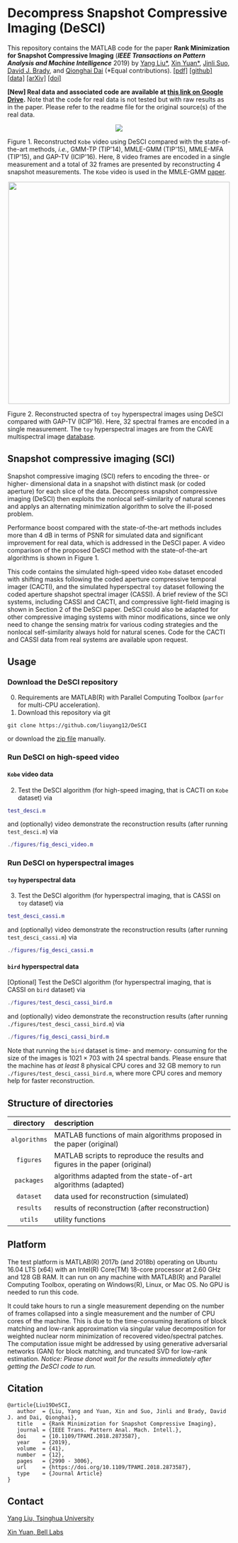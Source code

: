 # Decompress Snapshot Compressive Imaging (DeSCI)
This repository contains the MATLAB code for the paper **Rank Minimization for Snapshot Compressive Imaging** (***IEEE Transactions on Pattern Analysis and Machine Intelligence*** 2019) by [Yang Liu*](https://liuyang12.github.io/), [Xin Yuan*](https://www.bell-labs.com/usr/x.yuan), [Jinli Suo](https://sites.google.com/site/suojinli/), [David J. Brady](https://ece.duke.edu/faculty/david-brady), and [Qionghai Dai](http://media.au.tsinghua.edu.cn/) (*Equal contributions).
[[pdf]](https://arxiv.org/pdf/1807.07837.pdf "arXiv preprint")   [[github]](https://github.com/liuyang12/DeSCI "github repository")  [[data]](https://drive.google.com/open?id=1d2uh9nuOL5Z7WnEQJ5HZSDMWK2VAT9sH "real data and code")  [[arXiv]](https://arxiv.org/abs/1807.07837 "arXiv preprint")   [[doi]](https://doi.org/10.1109/TPAMI.2018.2873587 "10.1109/TPAMI.2018.2873587")  

**[New] Real data and associated code are available at [this link on Google Drive](https://drive.google.com/open?id=1d2uh9nuOL5Z7WnEQJ5HZSDMWK2VAT9sH).** Note that the code for real data is not tested but with raw results as in the paper. Please refer to the readme file for the original source(s) of the real data.

<p align="center">
<img src="https://github.com/liuyang12/DeSCI/blob/master/results/video/desci_gmm_gaptv_kobe32.gif?raw=true">
</p>

Figure 1. Reconstructed `Kobe` video using DeSCI compared with the state-of-the-art methods, *i.e.*, GMM-TP (TIP'14), MMLE-GMM (TIP'15), MMLE-MFA (TIP'15), and GAP-TV (ICIP'16). Here, 8 video frames are encoded in a single measurement and a total of 32 frames are presented by reconstructing 4 snapshot measurements. The `Kobe` video is used in the MMLE-GMM [paper](https://doi.org/10.1109/TIP.2014.2365720 "Compressive Sensing by Learning a Gaussian Mixture Model From Measurements, TIP'15").

<p align="center">
<img src="https://github.com/liuyang12/DeSCI/raw/master/results/spectral/desci_cassi_toy_spectra.png?raw=true" width="500">
</p>

Figure 2. Reconstructed spectra of `toy` hyperspectral images using DeSCI compared with GAP-TV (ICIP'16). Here, 32 spectral frames are encoded in a single measurement. The `toy` hyperspectral images are from the CAVE multispectral image [database](http://www.cs.columbia.edu/CAVE/databases/multispectral/ "Multispectral Image Database | CAVE | Columbia University"). 

## Snapshot compressive imaging (SCI)
Snapshot compressive imaging (SCI) refers to encoding the three- or higher- dimensional data in a snapshot with distinct mask (or coded aperture) for each slice of the data. Decompress snapshot compressive imaging (DeSCI) then exploits the nonlocal self-similarity of natural scenes and applys an alternating minimization algorithm to solve the ill-posed problem. 

Performance boost compared with the state-of-the-art methods includes more than 4 dB in terms of PSNR for simulated data and significant improvement for real data, which is addressed in the DeSCI paper. A video comparison of the proposed DeSCI method with the state-of-the-art algorithms is shown in Figure 1. 

This code contains the simulated high-speed video `Kobe` dataset encoded with shifting masks following the coded aperture compressive temporal imager (CACTI), and the simulated hyperspectral `toy` dataset following the coded aperture shapshot spectral imager (CASSI). A brief review of the SCI systems, including CASSI and CACTI, and compressive light-field imaging is shown in Section 2 of the DeSCI paper. DeSCI could also be adapted for other compressive imaging systems with minor modifications, since we only need to change the sensing matrix for various coding strategies and the nonlocal self-similarity always hold for natural scenes. Code for the CACTI and CASSI data from real systems are available upon request. 

## Usage
### Download the DeSCI repository
0. Requirements are MATLAB(R) with Parallel Computing Toolbox (`parfor` for multi-CPU acceleration).
1. Download this repository via git
```
git clone https://github.com/liuyang12/DeSCI
```
or download the [zip file](https://github.com/liuyang12/DeSCI/archive/master.zip) manually.

### Run DeSCI on high-speed video
#### `Kobe` video data
2. Test the DeSCI algorithm (for high-speed imaging, that is CACTI on `Kobe` dataset) via
```matlab
test_desci.m
```
and (optionally) video demonstrate the reconstruction results (after running `test_desci.m`) via
```matlab
./figures/fig_desci_video.m
```

### Run DeSCI on hyperspectral images
#### `toy` hyperspectral data
3. Test the DeSCI algorithm (for hyperspectral imaging, that is CASSI on `toy` dataset) via
```matlab
test_desci_cassi.m
```
and (optionally) video demonstrate the reconstruction results (after running `test_desci_cassi.m`) via
```matlab
./figures/fig_desci_cassi.m
```

#### `bird` hyperspectral data
[Optional] Test the DeSCI algorithm (for hyperspectral imaging, that is CASSI on `bird` dataset) via
```matlab
./figures/test_desci_cassi_bird.m
```
and (optionally) video demonstrate the reconstruction results (after running `./figures/test_desci_cassi_bird.m`) via
```matlab
./figures/fig_desci_cassi_bird.m
```

Note that running the `bird` dataset is time- and memory- consuming for the size of the images is $1021\times 703$ with 24 spectral bands. Please ensure that the machine has *at least* 8 physical CPU cores and 32 GB memory to run `./figures/test_desci_cassi_bird.m`, where more CPU cores and memory help for faster reconstruction.

## Structure of directories

| directory  | description  |
| :--------: | :----------- | 
| `algorithms` | MATLAB functions of main algorithms proposed in the paper (original) | 
| `figures`    | MATLAB scripts to reproduce the results and figures in the paper (original) |
| `packages`   | algorithms adapted from the state-of-art algorithms (adapted)|
| `dataset`    | data used for reconstruction (simulated) |
| `results`    | results of reconstruction (after reconstruction) |
| `utils`      | utility functions |

## Platform
The test platform is MATLAB(R) 2017b (and 2018b) operating on Ubuntu 16.04 LTS (x64) with an Intel(R) Core(TM) 18-core processor at 2.60 GHz and 128 GB RAM. It can run on any machine with MATLAB(R) and Parallel Computing Toolbox, operating on Windows(R), Linux, or Mac OS. No GPU is needed to run this code.

It could take hours to run a single measurement depending on the number of frames collapsed into a single measurement and the number of CPU cores of the machine. This is due to the time-consuming iterations of block matching and low-rank approximation via singular value decomposition for weighted nuclear norm minimization of recovered video/spectral patches. The computation issue might be addressed by using generative adversarial networks (GAN) for block matching, and truncated SVD for low-rank estimation. *Notice: Please donot wait for the results immediately after getting the DeSCI code to run.*

## Citation
```
@article{Liu19DeSCI,
   author  = {Liu, Yang and Yuan, Xin and Suo, Jinli and Brady, David J. and Dai, Qionghai},
   title   = {Rank Minimization for Snapshot Compressive Imaging},
   journal = {IEEE Trans. Pattern Anal. Mach. Intell.},
   doi     = {10.1109/TPAMI.2018.2873587},
   year    = {2019},
   volume  = {41},
   number  = {12},
   pages   = {2990 - 3006},
   url     = {https://doi.org/10.1109/TPAMI.2018.2873587},
   type    = {Journal Article}
}
```

## Contact
[Yang Liu, Tsinghua University](mailto:yliu@csail.mit.edu "Yang Liu, Tsinghua University") 

[Xin Yuan, Bell Labs](mailto:xyuan@bell-labs.com "Xin Yuan, Bell labs")  
